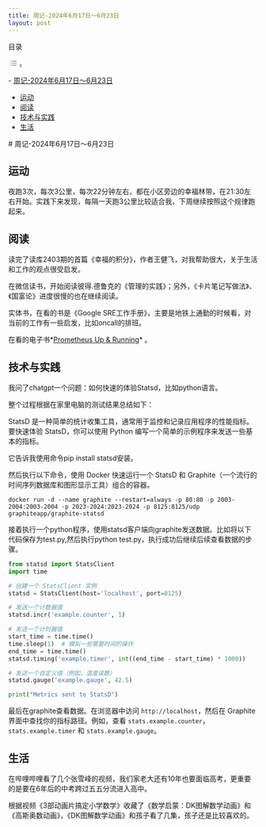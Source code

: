 ```yaml
---
title: 周记-2024年6月17日～6月23日
layout: post
---
```


<div class="ez-toc-v2_0_66_1 counter-hierarchy ez-toc-counter ez-toc-grey ez-toc-container-direction" id="ez-toc-container"><div class="ez-toc-title-container">目录

<span class="ez-toc-title-toggle">[<span class="ez-toc-js-icon-con"><span class=""><span class="eztoc-hide" style="display:none;">Toggle</span><span class="ez-toc-icon-toggle-span"><svg class="list-377408" fill="none" height="20px" style="fill: #999;color:#999" viewbox="0 0 24 24" width="20px" xmlns="http://www.w3.org/2000/svg"><path d="M6 6H4v2h2V6zm14 0H8v2h12V6zM4 11h2v2H4v-2zm16 0H8v2h12v-2zM4 16h2v2H4v-2zm16 0H8v2h12v-2z" fill="currentColor"></path></svg><svg baseprofile="tiny" class="arrow-unsorted-368013" height="10px" style="fill: #999;color:#999" version="1.2" viewbox="0 0 24 24" width="10px" xmlns="http://www.w3.org/2000/svg"><path d="M18.2 9.3l-6.2-6.3-6.2 6.3c-.2.2-.3.4-.3.7s.1.5.3.7c.2.2.4.3.7.3h11c.3 0 .5-.1.7-.3.2-.2.3-.5.3-.7s-.1-.5-.3-.7zM5.8 14.7l6.2 6.3 6.2-6.3c.2-.2.3-.5.3-.7s-.1-.5-.3-.7c-.2-.2-.4-.3-.7-.3h-11c-.3 0-.5.1-.7.3-.2.2-.3.5-.3.7s.1.5.3.7z"></path></svg></span></span></span>](#)</span></div><nav>- [周记-2024年6月17日～6月23日](http://thinknotes.cn/2024/06/23/weekly-20240617-to-0623/#%E5%91%A8%E8%AE%B0-2024%E5%B9%B46%E6%9C%8817%E6%97%A5%EF%BD%9E6%E6%9C%8823%E6%97%A5 "周记-2024年6月17日～6月23日")
  - [运动](http://thinknotes.cn/2024/06/23/weekly-20240617-to-0623/#%E8%BF%90%E5%8A%A8 "运动")
  - [阅读](http://thinknotes.cn/2024/06/23/weekly-20240617-to-0623/#%E9%98%85%E8%AF%BB "阅读")
  - [技术与实践](http://thinknotes.cn/2024/06/23/weekly-20240617-to-0623/#%E6%8A%80%E6%9C%AF%E4%B8%8E%E5%AE%9E%E8%B7%B5 "技术与实践")
  - [生活](http://thinknotes.cn/2024/06/23/weekly-20240617-to-0623/#%E7%94%9F%E6%B4%BB "生活")

</nav></div># <span class="ez-toc-section" id="%E5%91%A8%E8%AE%B0-2024%E5%B9%B46%E6%9C%8817%E6%97%A5%EF%BD%9E6%E6%9C%8823%E6%97%A5"></span>周记-2024年6月17日～6月23日<span class="ez-toc-section-end"></span>

## <span class="ez-toc-section" id="%E8%BF%90%E5%8A%A8"></span>运动<span class="ez-toc-section-end"></span>

夜跑3次，每次3公里，每次22分钟左右，都在小区旁边的幸福林带，在21:30左右开始。实践下来发现，每隔一天跑3公里比较适合我，下周继续按照这个规律跑起来。

## <span class="ez-toc-section" id="%E9%98%85%E8%AF%BB"></span>阅读<span class="ez-toc-section-end"></span>

读完了读库2403期的首篇《幸福的积分》，作者王健飞，对我帮助很大，关于生活和工作的观点很受启发。

在微信读书，开始阅读彼得.德鲁克的《管理的实践》；另外，《卡片笔记写做法》、《国富论》进度很慢的也在继续阅读。

实体书，在看的书是《Google SRE工作手册》，主要是地铁上通勤的时候看，对当前的工作有一些启发，比如oncall的排班。

在看的电子书*[Prometheus Up & Running](https://www.oreilly.com/library/view/prometheus-up/9781492034131/)* 。

## <span class="ez-toc-section" id="%E6%8A%80%E6%9C%AF%E4%B8%8E%E5%AE%9E%E8%B7%B5"></span>技术与实践<span class="ez-toc-section-end"></span>

我问了chatgpt一个问题：如何快速的体验Statsd，比如python语言。

整个过程根据在家里电脑的测试结果总结如下：

StatsD 是一种简单的统计收集工具，通常用于监控和记录应用程序的性能指标。要快速体验 StatsD，你可以使用 Python 编写一个简单的示例程序来发送一些基本的指标。

它告诉我使用命令pip install statsd安装。

然后执行以下命令，使用 Docker 快速运行一个 StatsD 和 Graphite（一个流行的时间序列数据库和图形显示工具）组合的容器。

`docker run -d --name graphite --restart=always -p 80:80 -p 2003-2004:2003-2004 -p 2023-2024:2023-2024 -p 8125:8125/udp graphiteapp/graphite-statsd`

接着执行一个python程序，使用statsd客户端向graphite发送数据。比如将以下代码保存为test.py,然后执行python test.py，执行成功后继续后续查看数据的步骤。

```python
from statsd import StatsClient
import time

# 创建一个 StatsClient 实例
statsd = StatsClient(host='localhost', port=8125)

# 发送一个计数器值
statsd.incr('example.counter', 1)

# 发送一个计时器值
start_time = time.time()
time.sleep(1)  # 模拟一些需要时间的操作
end_time = time.time()
statsd.timing('example.timer', int((end_time - start_time) * 1000))

# 发送一个自定义值（例如，温度读数）
statsd.gauge('example.gauge', 42.5)

print("Metrics sent to StatsD")

```

最后在graphite查看数据。在浏览器中访问 `http://localhost`，然后在 Graphite 界面中查找你的指标路径。例如，查看 `stats.example.counter`，`stats.example.timer` 和 `stats.example.gauge`。

## <span class="ez-toc-section" id="%E7%94%9F%E6%B4%BB"></span>生活<span class="ez-toc-section-end"></span>

在哔哩哔哩看了几个张雪峰的视频，我们家老大还有10年也要面临高考，更重要的是要在6年后的中考跨过五五分流进入高中。

根据视频《3部动画片搞定小学数学》收藏了《数学启蒙：DK图解数学动画》和《高斯奥数动画》，《DK图解数学动画》和孩子看了几集，孩子还是比较喜欢的。